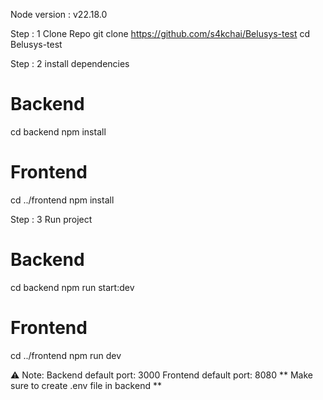 Node version : v22.18.0

Step : 1 Clone Repo 
git clone https://github.com/s4kchai/Belusys-test
cd Belusys-test 


Step : 2 install dependencies 
# Backend
cd backend
npm install

# Frontend
cd ../frontend
npm install


Step : 3 Run project 
# Backend
cd backend
npm run start:dev

# Frontend
cd ../frontend
npm run dev

⚠️ Note:
Backend default port: 3000
Frontend default port: 8080 
** Make sure to create .env file in backend  ** 
